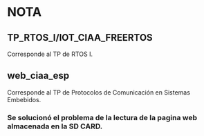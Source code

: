 # NOTA
## TP_RTOS_I/IOT_CIAA_FREERTOS

Corresponde al TP de RTOS I.

## web_ciaa_esp
Corresponde al TP de Protocolos de Comunicación en Sistemas Embebidos.
### Se solucionó el problema de la lectura de la pagina web almacenada en la SD CARD.



